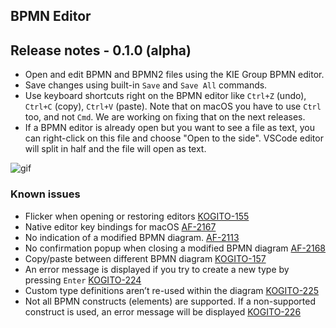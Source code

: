 BPMN Editor
--

## Release notes - 0.1.0 (alpha)

- Open and edit BPMN and BPMN2 files using the KIE Group BPMN editor.
- Save changes using built-in `Save` and `Save All` commands.
- Use keyboard shortcuts right on the BPMN editor like `Ctrl+Z` (undo), `Ctrl+C` (copy), `Ctrl+V` (paste). Note that on macOS you have to use `Ctrl` too, and not `Cmd`. We are working on fixing that on the next releases.
- If a BPMN editor is already open but you want to see a file as text, you can right-click on this file and choose "Open to the side". VSCode editor will split in half and the file will open as text.
    
![gif](https://i.imgur.com/MSklVBh.gif)

### Known issues

- Flicker when opening or restoring editors [KOGITO-155](https://issues.jboss.org/browse/KOGITO-155)
- Native editor key bindings for macOS [AF-2167](https://issues.jboss.org/browse/AF-2167)
- No indication of a modified BPMN diagram. [AF-2113](https://issues.jboss.org/browse/AF-2113)
- No confirmation popup when closing a modified BPMN diagram [AF-2168](https://issues.jboss.org/browse/AF-2168)
- Copy/paste between different BPMN diagram [KOGITO-157](https://issues.jboss.org/browse/KOGITO-157)
- An error message is displayed if you try to create a new type by pressing `Enter` [KOGITO-224](https://issues.jboss.org/browse/KOGITO-224)
- Custom type definitions aren’t re-used within the diagram [KOGITO-225](https://issues.jboss.org/browse/KOGITO-225)
- Not all BPMN constructs (elements) are supported. If a non-supported construct is used, an error message will be displayed [KOGITO-226](https://issues.jboss.org/browse/KOGITO-226)